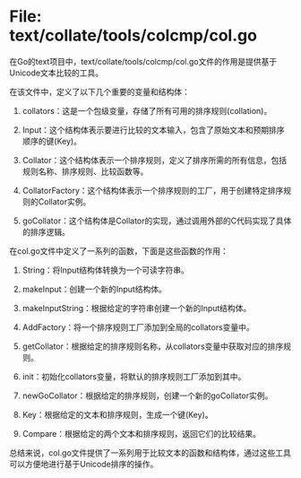 # File: text/collate/tools/colcmp/col.go

在Go的text项目中，text/collate/tools/colcmp/col.go文件的作用是提供基于Unicode文本比较的工具。

在该文件中，定义了以下几个重要的变量和结构体：

1. collators：这是一个包级变量，存储了所有可用的排序规则(collation)。

2. Input：这个结构体表示要进行比较的文本输入，包含了原始文本和预期排序顺序的键(Key)。

3. Collator：这个结构体表示一个排序规则，定义了排序所需的所有信息，包括规则名称、排序规则、比较函数等。

4. CollatorFactory：这个结构体表示一个排序规则的工厂，用于创建特定排序规则的Collator实例。

5. goCollator：这个结构体是Collator的实现，通过调用外部的C代码实现了具体的排序逻辑。

在col.go文件中定义了一系列的函数，下面是这些函数的作用：

1. String：将Input结构体转换为一个可读字符串。

2. makeInput：创建一个新的Input结构体。

3. makeInputString：根据给定的字符串创建一个新的Input结构体。

4. AddFactory：将一个排序规则工厂添加到全局的collators变量中。

5. getCollator：根据给定的排序规则名称，从collators变量中获取对应的排序规则。

6. init：初始化collators变量，将默认的排序规则工厂添加到其中。

7. newGoCollator：根据给定的排序规则，创建一个新的goCollator实例。

8. Key：根据给定的文本和排序规则，生成一个键(Key)。

9. Compare：根据给定的两个文本和排序规则，返回它们的比较结果。

总结来说，col.go文件提供了一系列用于比较文本的函数和结构体，通过这些工具可以方便地进行基于Unicode排序的操作。

